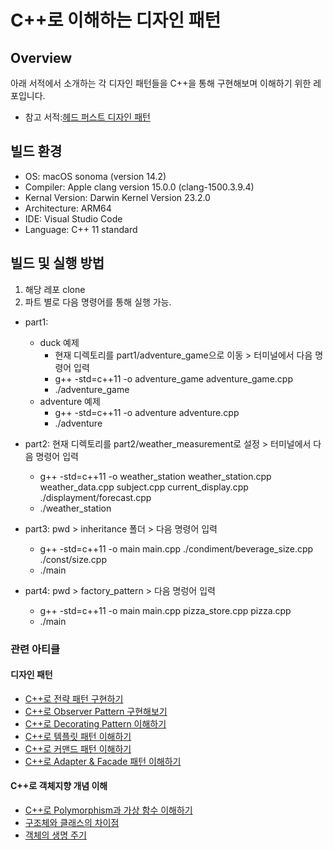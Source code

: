 # C++로 이해하는 디자인 패턴 

## Overview

아래 서적에서 소개하는 각 디자인 패턴들을 C++을 통해 구현해보며 이해하기 위한 레포입니다.

- 참고 서적:[헤드 퍼스트 디자인 패턴](https://m.hanbit.co.kr/store/books/book_view.html?p_code=B6113501223)

## 빌드 환경

- OS: macOS sonoma (version 14.2)
- Compiler: Apple clang version 15.0.0 (clang-1500.3.9.4)
- Kernal Version: Darwin Kernel Version 23.2.0
- Architecture: ARM64 
- IDE: Visual Studio Code
- Language: C++ 11 standard

## 빌드 및 실행 방법

1. 해당 레포 clone
2. 파트 별로 다음 명령어를 통해 실행 가능.

- part1: 
  - duck 예제
    - 현재 디렉토리를 part1/adventure_game으로 이동 > 터미널에서 다음 명령어 입력
    - g++ -std=c++11 -o adventure_game adventure_game.cpp
    - ./adventure_game
  - adventure 예제
    - g++ -std=c++11 -o adventure adventure.cpp
    - ./adventure 
- part2: 현재 디렉토리를 part2/weather_measurement로 설정 > 터미널에서 다음 명령어 입력
  - g++ -std=c++11 -o weather_station weather_station.cpp weather_data.cpp subject.cpp current_display.cpp ./displayment/forecast.cpp
  - ./weather_station 
- part3: pwd > inheritance 폴더 > 다음 명령어 입력 
  - g++ -std=c++11 -o main main.cpp ./condiment/beverage_size.cpp ./const/size.cpp
  - ./main

- part4: pwd > factory_pattern > 다음 명렁어 입력
  - g++ -std=c++11 -o main main.cpp pizza_store.cpp pizza.cpp
  - ./main

### 관련 아티클

#### 디자인 패턴 
- [C++로 전략 패턴 구현하기](https://velog.io/@changhwan77/design-pattern-1)
- [C++로 Observer Pattern 구현해보기](https://velog.io/@changhwan77/C%EB%A1%9C-Observer-Pattern-%EA%B5%AC%ED%98%84%ED%95%B4%EB%B3%B4%EA%B8%B0)
- [C++로 Decorating Pattern 이해하기](https://velog.io/@changhwan77/C%EB%A1%9C-Decorating-Pattern-%EC%9D%B4%ED%95%B4%ED%95%98%EA%B8%B0)
- [C++로 템플릿 패턴 이해하기](https://velog.io/@changhwan77/C로-템플릿-패턴-이해하기)
- [C++로 커맨드 패턴 이해하기](https://velog.io/@changhwan77/C로-커맨드-패턴-이해하기)
- [C++로 Adapter & Facade 패턴 이해하기](https://velog.io/@changhwan77/C로-Adapter-Facade-패턴-이해하기)

#### C++로 객체지향 개념 이해
- [C++로 Polymorphism과 가상 함수 이해하기](https://velog.io/@changhwan77/C로-Polymorphism과-가상-함수-이해하기)
- [구조체와 클래스의 차이점](https://velog.io/@changhwan77/구조체와-클래스의-차이점)
- [객체의 생명 주기](https://velog.io/@changhwan77/동적-객체-생성)
